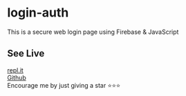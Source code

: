 # login-auth
This is a secure web login page using Firebase &amp; JavaScript

## See Live
[repl.it](https://login-auth.marcraphael.repl.co)
<br>[Github](https://marcraphael12.github.io/login-auth/)
<br>Encourage me by just giving a star ⭐⭐⭐
